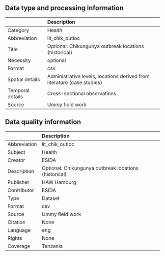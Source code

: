 ## Data type and processing information 

|                  | Description                                                             |
|:-----------------|:------------------------------------------------------------------------|
| Category         | Health                                                                  |
| Abbreviation     | lit_chik_outloc                                                         |
| Title            | Optional: Chikungunya outbreak locations (historical)                   |
| Necessity        | optional                                                                |
| Format           | csv                                                                     |
| Spatial details  | Administrative levels, locations derived from literature (case studies) |
| Temporal details | Cross-sectional observations                                            |
| Source           | Ummy field work                                                         |

## Data quality information 

|              | Description                                           |
|:-------------|:------------------------------------------------------|
| Abbreviation | lit_chik_outloc                                       |
| Subject      | Health                                                |
| Creator      | ESIDA                                                 |
| Description  | Optional: Chikungunya outbreak locations (historical) |
| Publisher    | HAW Hamburg                                           |
| Contributor  | ESIDA                                                 |
| Type         | Dataset                                               |
| Format       | csv                                                   |
| Source       | Ummy field work                                       |
| Citation     | None                                                  |
| Language     | eng                                                   |
| Rights       | None                                                  |
| Coverage     | Tanzania                                              |